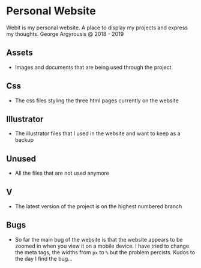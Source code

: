 # Personal Website
Webit is my personal website. A place to display my projects and express my thoughts. George Argyrousis @ 2018 - 2019

## Assets
* Images and documents that are being used through the project

## Css
* The css files styling the three html pages currently on the website

## Illustrator 
* The illustrator files that I used in the website and want to keep as a backup

## Unused
* All the files that are not used anymore

## V<number>
* The latest version of the project is on the highest numbered branch

## Bugs
* So far the main bug of the website is that the website appears to be zoomed in when you view it on a mobile device. I have tried to change the 
meta tags, the widths from `px` to `%` but the problem percists. Kudos to the day I find the bug...